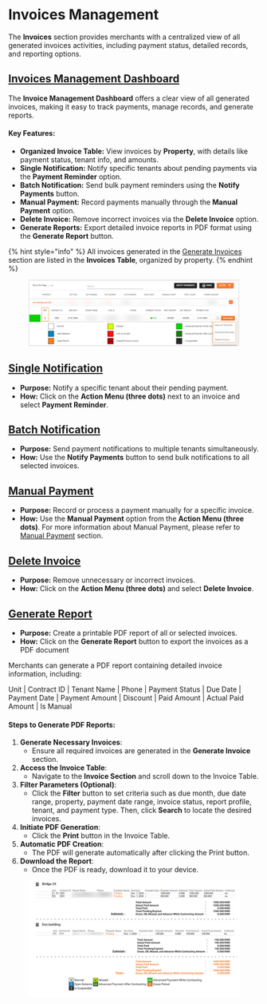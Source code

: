 # Invoices Management

The **Invoices** section provides merchants with a centralized view of all generated invoices activities, including payment status, detailed records, and reporting options.

## [Invoices Management **Dashboard**](invoices-management.md#invoices-management-dashboard)

The **Invoice Management Dashboard** offers a clear view of all generated invoices, making it easy to track payments, manage records, and generate reports.

#### **Key Features:**

* **Organized Invoice Table:** View invoices by **Property**, with details like payment status, tenant info, and amounts.
* **Single Notification:** Notify specific tenants about pending payments via the **Payment Reminder** option.
* **Batch Notification:** Send bulk payment reminders using the **Notify Payments** button.
* **Manual Payment:** Record payments manually through the **Manual Payment** option.
* **Delete Invoice:** Remove incorrect invoices via the **Delete Invoice** option.
* **Generate Reports:** Export detailed invoice reports in PDF format using the **Generate Report** button.

{% hint style="info" %}
All invoices generated in the [Generate Invoices](broken-reference) section are listed in the **Invoices Table**, organized by property.&#x20;
{% endhint %}

<figure><img src="../../../.gitbook/assets/image (64).png" alt=""><figcaption></figcaption></figure>

## [**Single Notification**](invoices-management.md#single-notification)

* **Purpose:** Notify a specific tenant about their pending payment.
* **How:** Click on the **Action Menu (three dots)** next to an invoice and select **Payment Reminder**.

## [**Batch Notification**](invoices-management.md#batch-notification)

* **Purpose:** Send payment notifications to multiple tenants simultaneously.
* **How:** Use the **Notify Payments** button to send bulk notifications to all selected invoices.

## [**Manual Payment**](invoices-management.md#undefined)

* **Purpose:** Record or process a payment manually for a specific invoice.
* **How:** Use the **Manual Payment** option from the **Action Menu (three dots)**. For more information about Manual Payment, please refer to [Manual Payment](broken-reference) section.

## [**Delete Invoice**](invoices-management.md#delete-invoice)

* **Purpose:** Remove unnecessary or incorrect invoices.
* **How:** Click on the **Action Menu (three dots)** and select **Delete Invoice**.

## [**Generate Report**](invoices-management.md#generate-report)

* **Purpose:** Create a printable PDF report of all or selected invoices.
* **How:** Click on the **Generate Report** button to export the invoices as a PDF document

Merchants can generate a PDF report containing detailed invoice information, including:

Unit | Contract ID | Tenant Name | Phone | Payment Status | Due Date | Payment Date | Payment Amount | Discount | Paid Amount | Actual Paid Amount | Is Manual

#### **Steps to Generate PDF Reports:**

1. **Generate Necessary Invoices**:
   * Ensure all required invoices are generated in the **Generate Invoice** section.
2. **Access the Invoice Table**:
   * Navigate to the **Invoice Section** and scroll down to the Invoice Table.
3. **Filter Parameters (Optional)**:
   * Click the **Filter** button to set criteria such as due month, due date range, property, payment date range, invoice status, report profile, tenant, and payment type. Then, click **Search** to locate the desired invoices.
4. **Initiate PDF Generation**:
   * Click the **Print** button in the Invoice Table.
5. **Automatic PDF Creation**:
   * The PDF will generate automatically after clicking the Print button.
6. **Download the Report**:
   * Once the PDF is ready, download it to your device.

<figure><img src="../../../.gitbook/assets/image (65).png" alt=""><figcaption></figcaption></figure>
